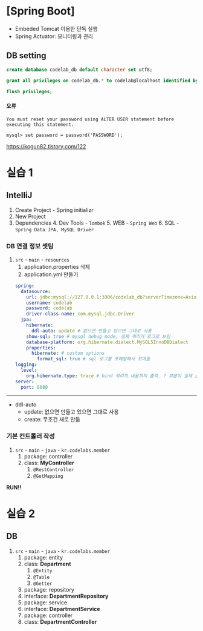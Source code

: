 # [Spring Boot]

- Embeded Tomcat 이용한 단독 실행
- Spring Actuator: 모니터링과 관리


## DB setting
```sql
create database codelab_db default character set utf8;

grant all privileges on codelab_db.* to codelab@localhost identified by 'codelab';

flush privileges;
```

#### 오류
```
You must reset your password using ALTER USER statement before executing this statement.
```
```
mysql> set password = password('PASSWORD');
```

https://kogun82.tistory.com/122

# 실습 1
## IntelliJ

1. Create Project - Spring initializr
2. New Project
3. Dependencies
	4. Dev Tools - `lombok`
	5. WEB - `Spring Web`
	6. SQL - `Spring Data JPA, MySQL Driver`

### DB 연결 정보 셋팅

1. `src` - `main` - `resources`
	1. application.properties 삭제
	1. application.yml 만들기
	```yaml
	spring:
	  datasource:
	    url: jdbc:mysql://127.0.0.1:3306/codelab_db?serverTimezone=Asia/Seoul&useSSL=false&characterEncoding=utf-8
	    username: codelab
	    password: codelab
	    driver-class-name: com.mysql.jdbc.Driver
	  jpa:
	    hibernate:
	      ddl-auto: update # 없으면 만들고 있으면 그대로 사용
	    show-sql: true # mysql debug mode, 실제 쿼리가 로그로 보임
	    database-platform: org.hibernate.dialect.MySQL5InnoDBDialect
	    properties:
	      hibernate: # custom options
	        format_sql: true # sql 로그를 포매팅해서 보여줌
	logging:
	  level:
	    org.hibernate.type: trace # bind 쿼리의 내용까지 출력. ? 부분이 실제 값으로 표현됨
	server:
	  port: 8080
	```

---

- ddl-auto
	- update: 없으면 만들고 있으면 그대로 사용
	- create: 무조건 새로 만듦 


### 기본 컨트롤러  작성

1. `src` - `main` - `java` - `kr.codelabs.member`
	1. package: controller
	1. class: **MyController**
		1. `@RestController`
		1. `@GetMapping`


**RUN!!**

# 실습 2
## DB
1. `src` - `main` - `java` - `kr.codelabs.member`
	1. package: entity
	1. class: **Department**
		1. `@Entity`
		1. `@Table`
		1. `@Getter`
	1. package: repository
	1. interface: **DepartmentRepository**
	1. package: service
	1. interface: **DepartmentService**
	1. package: controller
	1. class: **DepartmentController**